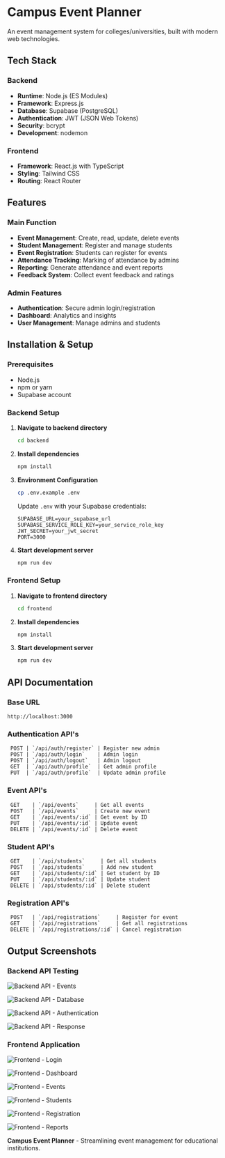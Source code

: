 # Campus Event Planner

An event management system for colleges/universities, built with modern web technologies.

## Tech Stack

### Backend
- **Runtime**: Node.js (ES Modules)
- **Framework**: Express.js
- **Database**: Supabase (PostgreSQL)
- **Authentication**: JWT (JSON Web Tokens)
- **Security**: bcrypt
- **Development**: nodemon

### Frontend
- **Framework**: React.js with TypeScript
- **Styling**: Tailwind CSS
- **Routing**: React Router

## Features

### Main Function
- **Event Management**: Create, read, update, delete events
- **Student Management**: Register and manage students
- **Event Registration**: Students can register for events
- **Attendance Tracking**: Marking of attendance by admins
- **Reporting**: Generate attendance and event reports
- **Feedback System**: Collect event feedback and ratings

### Admin Features
- **Authentication**: Secure admin login/registration
- **Dashboard**: Analytics and insights
- **User Management**: Manage admins and students

## Installation & Setup

### Prerequisites
- Node.js 
- npm or yarn
- Supabase account

### Backend Setup

1. **Navigate to backend directory**
   ```bash
   cd backend
   ```

2. **Install dependencies**
   ```bash
   npm install
   ```

3. **Environment Configuration**
   ```bash
   cp .env.example .env
   ```
   
   Update `.env` with your Supabase credentials:
   ```env
   SUPABASE_URL=your_supabase_url
   SUPABASE_SERVICE_ROLE_KEY=your_service_role_key
   JWT_SECRET=your_jwt_secret
   PORT=3000
   ```

4. **Start development server**
   ```bash
   npm run dev
   ```

### Frontend Setup

1. **Navigate to frontend directory**
   ```bash
   cd frontend
   ```

2. **Install dependencies**
   ```bash
   npm install
   ```

3. **Start development server**
   ```bash
   npm run dev
   ```

## API Documentation

### Base URL
```
http://localhost:3000
```

### Authentication API's
```
 POST | `/api/auth/register` | Register new admin 
 POST | `/api/auth/login`    | Admin login 
 POST | `/api/auth/logout`   | Admin logout 
 GET  | `/api/auth/profile`  | Get admin profile 
 PUT  | `/api/auth/profile`  | Update admin profile 
 ```

### Event API's
```
 GET    | `/api/events`     | Get all events 
 POST   | `/api/events`     | Create new event 
 GET    | `/api/events/:id` | Get event by ID 
 PUT    | `/api/events/:id` | Update event 
 DELETE | `/api/events/:id` | Delete event 
```

### Student API's
```
 GET    | `/api/students`     | Get all students 
 POST   | `/api/students`     | Add new student 
 GET    | `/api/students/:id` | Get student by ID 
 PUT    | `/api/students/:id` | Update student 
 DELETE | `/api/students/:id` | Delete student 
```

### Registration API's
```
 POST   | `/api/registrations`     | Register for event 
 GET    | `/api/registrations`     | Get all registrations 
 DELETE | `/api/registrations/:id` | Cancel registration 
```

## Output Screenshots

### Backend API Testing
![Backend API - Events](backend/Output/Screenshot%202025-09-07%20133501.png)


![Backend API - Database](backend/Output/Screenshot%202025-09-07%20133623.png)


![Backend API - Authentication](backend/Output/Screenshot%202025-09-07%20133853.png)


![Backend API - Response](backend/Output/Screenshot%202025-09-07%20133945.png)


### Frontend Application
![Frontend - Login](frontend/output/Screenshot%202025-09-07%20090135.png)


![Frontend - Dashboard](frontend/output/Screenshot%202025-09-07%20090157.png)


![Frontend - Events](frontend/output/Screenshot%202025-09-07%20090209.png)


![Frontend - Students](frontend/output/Screenshot%202025-09-07%20090219.png)


![Frontend - Registration](frontend/output/Screenshot%202025-09-07%20090231.png)


![Frontend - Reports](frontend/output/Screenshot%202025-09-07%20090246.png)


**Campus Event Planner** - Streamlining event management for educational institutions.